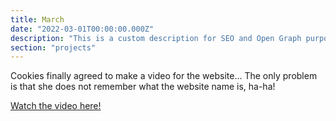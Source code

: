```yaml
---
title: March
date: "2022-03-01T00:00:00.000Z"
description: "This is a custom description for SEO and Open Graph purposes, rather than the default generated excerpt. Simply add a description field to the frontmatter."
section: "projects"
---
```


Cookies finally agreed to make a video for the website… The only problem is that she does not remember what the website name is, ha-ha!

[Watch the video here!](https://youtu.be/8I1UchJSccQ)

